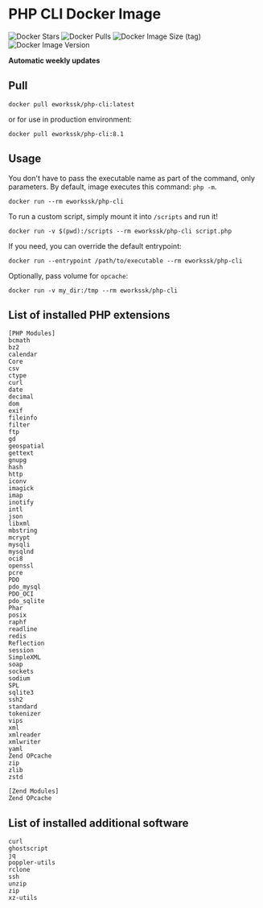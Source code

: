 # PHP CLI Docker Image

![Docker Stars](https://img.shields.io/docker/stars/eworkssk/php-cli?style=for-the-badge)
![Docker Pulls](https://img.shields.io/docker/pulls/eworkssk/php-cli?style=for-the-badge)
![Docker Image Size (tag)](https://img.shields.io/docker/image-size/eworkssk/php-cli/latest?style=for-the-badge)
![Docker Image Version](https://img.shields.io/docker/v/eworkssk/php-cli?label=PHP%20Version&style=for-the-badge)

**Automatic weekly updates**

## Pull
```
docker pull eworkssk/php-cli:latest
```
or for use in production environment:
```
docker pull eworkssk/php-cli:8.1
```

## Usage
You don't have to pass the executable name as part of the command, only parameters.
By default, image executes this command: `php -m`.
```
docker run --rm eworkssk/php-cli
```
To run a custom script, simply mount it into `/scripts` and run it!
```
docker run -v $(pwd):/scripts --rm eworkssk/php-cli script.php
```
If you need, you can override the default entrypoint:
```
docker run --entrypoint /path/to/executable --rm eworkssk/php-cli
```
Optionally, pass volume for `opcache`:
```
docker run -v my_dir:/tmp --rm eworkssk/php-cli
```

## List of installed PHP extensions
```
[PHP Modules]
bcmath
bz2
calendar
Core
csv
ctype
curl
date
decimal
dom
exif
fileinfo
filter
ftp
gd
geospatial
gettext
gnupg
hash
http
iconv
imagick
imap
inotify
intl
json
libxml
mbstring
mcrypt
mysqli
mysqlnd
oci8
openssl
pcre
PDO
pdo_mysql
PDO_OCI
pdo_sqlite
Phar
posix
raphf
readline
redis
Reflection
session
SimpleXML
soap
sockets
sodium
SPL
sqlite3
ssh2
standard
tokenizer
vips
xml
xmlreader
xmlwriter
yaml
Zend OPcache
zip
zlib
zstd

[Zend Modules]
Zend OPcache
```

## List of installed additional software
```
curl
ghostscript
jq
poppler-utils
rclone
ssh
unzip
zip
xz-utils
```
